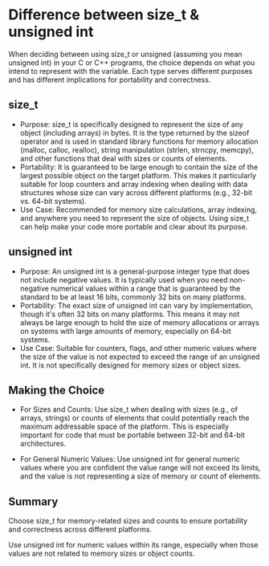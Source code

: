 # Difference between size_t & unsigned int

When deciding between using size_t or unsigned (assuming you mean unsigned int) in your C or C++ programs, the choice depends on what you intend to represent with the variable. Each type serves different purposes and has different implications for portability and correctness.

## size_t

- Purpose: size_t is specifically designed to represent the size of any object (including arrays) in bytes. It is the type returned by the sizeof operator and is used in standard library functions for memory allocation (malloc, calloc, realloc), string manipulation (strlen, strncpy, memcpy), and other functions that deal with sizes or counts of elements.
- Portability: It is guaranteed to be large enough to contain the size of the largest possible object on the target platform. This makes it particularly suitable for loop counters and array indexing when dealing with data structures whose size can vary across different platforms (e.g., 32-bit vs. 64-bit systems).
- Use Case: Recommended for memory size calculations, array indexing, and anywhere you need to represent the size of objects. Using size_t can help make your code more portable and clear about its purpose.


## unsigned int

- Purpose: An unsigned int is a general-purpose integer type that does not include negative values. It is typically used when you need non-negative numerical values within a range that is guaranteed by the standard to be at least 16 bits, commonly 32 bits on many platforms.
- Portability: The exact size of unsigned int can vary by implementation, though it's often 32 bits on many platforms. This means it may not always be large enough to hold the size of memory allocations or arrays on systems with large amounts of memory, especially on 64-bit systems.
- Use Case: Suitable for counters, flags, and other numeric values where the size of the value is not expected to exceed the range of an unsigned int. It is not specifically designed for memory sizes or object sizes.

## Making the Choice

- For Sizes and Counts: Use size_t when dealing with sizes (e.g., of arrays, strings) or counts of elements that could potentially reach the maximum addressable space of the platform. This is especially important for code that must be portable between 32-bit and 64-bit architectures.

- For General Numeric Values: Use unsigned int for general numeric values where you are confident the value range will not exceed its limits, and the value is not representing a size of memory or count of elements.


## Summary
Choose size_t for memory-related sizes and counts to ensure portability and correctness across different platforms. 

Use unsigned int for numeric values within its range, especially when those values are not related to memory sizes or object counts.


